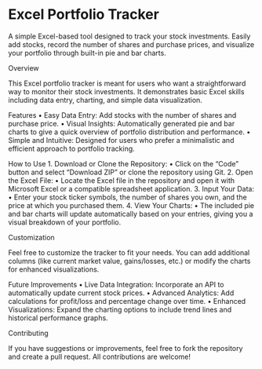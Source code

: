# Excel Portfolio Tracker
A simple Excel-based tool designed to track your stock investments. Easily add stocks, record the number of shares and purchase prices, and visualize your portfolio through built-in pie and bar charts.

Overview

This Excel portfolio tracker is meant for users who want a straightforward way to monitor their stock investments. It demonstrates basic Excel skills including data entry, charting, and simple data visualization.

Features
	•	Easy Data Entry: Add stocks with the number of shares and purchase price.
	•	Visual Insights: Automatically generated pie and bar charts to give a quick overview of portfolio distribution and performance.
	•	Simple and Intuitive: Designed for users who prefer a minimalistic and efficient approach to portfolio tracking.

How to Use
	1.	Download or Clone the Repository:
	•	Click on the “Code” button and select “Download ZIP” or clone the repository using Git.
	2.	Open the Excel File:
	•	Locate the Excel file in the repository and open it with Microsoft Excel or a compatible spreadsheet application.
	3.	Input Your Data:
	•	Enter your stock ticker symbols, the number of shares you own, and the price at which you purchased them.
	4.	View Your Charts:
	•	The included pie and bar charts will update automatically based on your entries, giving you a visual breakdown of your portfolio.

Customization

Feel free to customize the tracker to fit your needs. You can add additional columns (like current market value, gains/losses, etc.) or modify the charts for enhanced visualizations.

Future Improvements
	•	Live Data Integration: Incorporate an API to automatically update current stock prices.
	•	Advanced Analytics: Add calculations for profit/loss and percentage change over time.
	•	Enhanced Visualizations: Expand the charting options to include trend lines and historical performance graphs.

Contributing

If you have suggestions or improvements, feel free to fork the repository and create a pull request. All contributions are welcome!